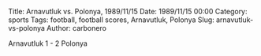 Title: Arnavutluk vs. Polonya, 1989/11/15
Date: 1989/11/15 00:00
Category: sports
Tags: football, football scores, Arnavutluk, Polonya
Slug: arnavutluk-vs-polonya
Author: carbonero


Arnavutluk 1 - 2 Polonya
